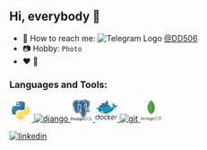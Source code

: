 ## Hi, everybody 🖖

- 📝 How to reach me: <img src="https://telegram.org/img/favicon.ico" alt="Telegram Logo" width="12"> [@DD506](https://t.me/DD506)
- 📷 Hobby: `Photo`
- ❤️ 🐍

<h3 align="left">Languages and Tools:</h3>
<p align="left">
    <a href="https://www.python.org" target="_blank" rel="noreferrer">
        <img src="https://raw.githubusercontent.com/devicons/devicon/master/icons/python/python-original.svg" alt="python" width="40" height="40"/>
    </a>
    <a href="https://www.djangoproject.com/" target="_blank" rel="noreferrer">
        <img src="https://cdn.worldvectorlogo.com/logos/django.svg" alt="django" width="40" height="40"/>
    </a>
    <a href="https://www.postgresql.org" target="_blank" rel="noreferrer">
        <img src="https://raw.githubusercontent.com/devicons/devicon/master/icons/postgresql/postgresql-original-wordmark.svg" alt="postgresql" width="40" height="40"/>
    </a>
    <a href="https://www.docker.com/" target="_blank" rel="noreferrer"> 
        <img src="https://raw.githubusercontent.com/devicons/devicon/master/icons/docker/docker-original-wordmark.svg" alt="docker" width="40" height="40"/>
    </a> 
    <a href="https://git-scm.com/" target="_blank" rel="noreferrer"> 
        <img src="https://www.vectorlogo.zone/logos/git-scm/git-scm-icon.svg" alt="git" width="40" height="40"/>
    </a>
    <a href="https://www.mongodb.com/" target="_blank" rel="noreferrer">
        <img src="https://raw.githubusercontent.com/devicons/devicon/master/icons/mongodb/mongodb-original-wordmark.svg" alt="mongodb" width="40" height="40"/>
    </a>
</p>


[![linkedin][linkedin-shield]][linkedin-url]<br/>


<!--
**bycs/bycs** is a ✨ _special_ ✨ repository because its `README.md` (this file) appears on your GitHub profile.

[![LinkedIn][linkedin-shield]][linkedin-url]<br/>
-->


[linkedin-shield]: https://img.shields.io/badge/-LinkedIn-black.svg?style=for-the-badge&logo=linkedin&colorB=555

[linkedin-url]: https://www.linkedin.com/in/stas-cartoon-b8885423a/

[app-generated-url]: https://linkedin-github.herokuapp.com/api/render/Stas%20Cartoon/Software%20Engineer/Junior/Bachelor/dark/https%3A%2F%2Fmedia-exp2.licdn.com%2Fdms%2Fimage%2FC5603AQFtB6jQfRocJg%2Fprofile-displayphoto-shrink_800_800%2F0%2F1654857350004%3Fe%3D1660176000%26v%3Dbeta%26t%3DGecZQiqnbuoPvy3n7-zZ4L--_gtzMDuRrSPWLkFSFxc

[telegram-logo]: https://pbs.twimg.com/profile_images/1183117696730390529/LRDASku7_400x400.jpg
